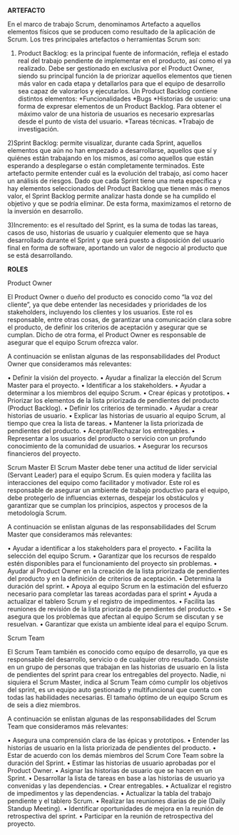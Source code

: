 **ARTEFACTO**

En el marco de trabajo Scrum, denominamos Artefacto a aquellos elementos físicos que se producen como resultado de la aplicación de Scrum. Los tres principales artefactos o herramientas Scrum son:

1) Product Backlog: es la principal fuente de información, refleja el estado real del trabajo pendiente de implementar en el producto, así como el ya realizado.
Debe ser gestionado en exclusiva por el Product Owner, siendo su principal función la de priorizar aquellos elementos que tienen más valor en cada etapa y detallarlos para que el equipo de desarrollo sea capaz de valorarlos y ejecutarlos.
Un Product Backlog contiene distintos elementos:
*Funcionalidades
*Bugs
*Historias de usuario: una forma de expresar elementos de un Product Backlog. Para obtener el máximo valor de una historia de usuarios es necesario expresarlas desde el punto de vista del usuario.
*Tareas técnicas.
*Trabajo de investigación.

2)Sprint Backlog: permite visualizar, durante cada Sprint, aquellos elementos que aún no han empezado a desarrollarse, aquellos que sí y quiénes están trabajando en los mismos, así como aquellos que están esperando a desplegarse o están completamente terminados. Este artefacto permite entender cuál es la evolución del trabajo, así como hacer un análisis de riesgos. Dado que cada Sprint tiene una meta específica y hay elementos seleccionados del Product Backlog que tienen más o menos valor, el Sprint Backlog permite analizar hasta donde se ha cumplido el objetivo y que se podría eliminar. De esta forma, maximizamos el retorno de la inversión en desarrollo.

3)Incremento: es el resultado del Sprint, es la suma de todas las tareas, casos de uso, historias de usuario y cualquier elemento que se haya desarrollado durante el Sprint y que será puesto a disposición del usuario final en forma de software, aportando un valor de negocio al producto que se está desarrollando.

**ROLES**

Product Owner

El Product Owner o dueño del producto es conocido como “la voz del cliente”, ya que debe entender las necesidades y prioridades de los stakeholders, incluyendo los clientes y los usuarios. Este rol es responsable, entre otras cosas, de garantizar una comunicación clara sobre el producto, de definir los criterios de aceptación y asegurar que se cumplan. Dicho de otra forma, el Product Owner es responsable de asegurar que el equipo Scrum ofrezca valor.

A continuación se enlistan algunas de las responsabilidades del Product Owner que consideramos más relevantes:

• Definir la visión del proyecto.
• Ayudar a finalizar la elección del Scrum Master para el proyecto.
• Identificar a los stakeholders.
• Ayudar a determinar a los miembros del equipo Scrum.
• Crear épicas y prototipos.
• Priorizar los elementos de la lista priorizada de pendientes del producto (Product Backlog).
• Definir los criterios de terminado.
• Ayudar a crear historias de usuario.
• Explicar las historias de usuario al equipo Scrum, al tiempo que crea la lista de tareas.
• Mantener la lista priorizada de pendientes del producto.
• Aceptar/Rechazar los entregables.
• Representar a los usuarios del producto o servicio con un profundo conocimiento de la comunidad de usuarios.
• Asegurar los recursos financieros del proyecto.

Scrum Master
El Scrum Master debe tener una actitud de líder servicial (Servant Leader) para el equipo Scrum. Es quien modera y facilita las interacciones del equipo como facilitador y motivador. Este rol es responsable de asegurar un ambiente de trabajo productivo para el equipo, debe protegerlo de influencias externas, despejar los obstáculos y garantizar que se cumplan los principios, aspectos y procesos de la metodología Scrum.

A continuación se enlistan algunas de las responsabilidades del Scrum Master que consideramos más relevantes:

• Ayudar a identificar a los stakeholders para el proyecto.
• Facilita la selección del equipo Scrum.
• Garantizar que los recursos de respaldo estén disponibles para el funcionamiento del proyecto sin problemas.
• Ayudar al Product Owner en la creación de la lista priorizada de pendientes del producto y en la definición de criterios de aceptación.
• Determina la duración del sprint.
• Apoya al equipo Scrum en la estimación del esfuerzo necesario para completar las tareas acordadas para el sprint
• Ayuda a actualizar el tablero Scrum y el registro de impedimentos.
• Facilita las reuniones de revisión de la lista priorizada de pendientes del producto.
• Se asegura que los problemas que afectan al equipo Scrum se discutan y se resuelvan.
• Garantizar que exista un ambiente ideal para el equipo Scrum.

Scrum Team

El Scrum Team también es conocido como equipo de desarrollo, ya que es responsable del desarrollo, servicio o de cualquier otro resultado. Consiste en un grupo de personas que trabajan en las historias de usuario en la lista de pendientes del sprint para crear los entregables del proyecto. Nadie, ni siquiera el Scrum Master, indica al Scrum Team cómo cumplir los objetivos del sprint, es un equipo auto gestionado y multifuncional que cuenta con todas las habilidades necesarias. El tamaño óptimo de un equipo Scrum es de seis a diez miembros.

A continuación se enlistan algunas de las responsabilidades del Scrum Team que consideramos más relevantes:

• Asegura una comprensión clara de las épicas y prototipos.
• Entender las historias de usuario en la lista priorizada de pendientes del producto.
• Estar de acuerdo con los demás miembros del Scrum Core Team sobre la duración del Sprint.
• Estimar las historias de usuario aprobadas por el Product Owner.
• Asignar las historias de usuario que se hacen en un Sprint.
• Desarrollar la lista de tareas en base a las historias de usuario ya convenidas y las dependencias.
• Crear entregables.
• Actualizar el registro de impedimentos y las dependencias.
• Actualizar la tabla del trabajo pendiente y el tablero Scrum.
• Realizar las reuniones diarias de pie (Daily Standup Meeting).
• Identificar oportunidades de mejora en la reunión de retrospectiva del sprint.
• Participar en la reunión de retrospectiva del proyecto.
